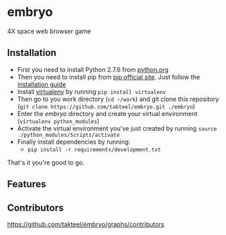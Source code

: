 # embryo

4X space web browser game

## Installation
* First you need to install Python 2.7.6 from [python.org](http://www.python.org/download/releases/2.7.6/ "Python 2.7.6 install")
* Then you need to install pip from [pip official site](http://www.pip-installer.org/ "pip installer official site").
Just follow the [installation guide](http://www.pip-installer.org/en/latest/installing.html "pip installation guide")
* Install [virtualenv](http://docs.python-guide.org/en/latest/dev/virtualenvs/ "virtualenv installation guide") by running `pip install virtualenv`
* Then go to you work directory (`cd ~/work`) and git clone this repository (`git clone https://github.com/takteel/embryo.git ./embryo`)
* Enter the _embryo_ directory and create your virtual environment (`virtualenv python_modules`)
* Activate the virtual environment you've just created by running `source ./python_modules/Scripts/activate`
* Finally install dependencies by running:
	* `pip install -r requirements/development.txt`

That's it you're good to go.

## Features

## Contributors

https://github.com/takteel/embryo/graphs/contributors
